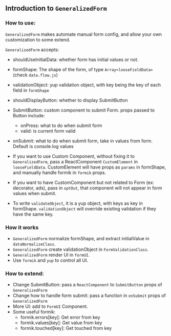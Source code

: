 ## Introduction to `GeneralizedForm`

### How to use:

`GeneralizedForm` makes automate manual form config, and allow your own customization to some extend.

`GeneralizedForm` accepts:
  
* shouldUseInitialData: whether form has initial values or not.
* formShape: The shape of the form, of type `Array<looseFieldData>` (check `data.flow.js`)
* validationObject: yup validation object, with key being the key of each field in `formShape`
* shouldDisplayButton: whether to display SubmitButton
* SubmitButton: custom component to submit Form. props passed to Button include:
    * onPress: what to do when submit form
    * valid: is current form valid
* onSubmit: what to do when submit form, take in values from form. Default is console.log values

* If you want to use Custom Component, without fixing it to `GeneralizedForm`,
pass a ReactComponent `CustomElement` in `looseFieldData`. CustomElement will have props as `params` in formShape,
and manually handle formik in `formik` props.

* If you want to have CustomComponent but not related to Form (ex: decorator, ads), pass in `optOut`, 
that component will not appear in form values when submit.

* To write `validateObject`, it is a yup object, with keys as key in formShape. 
`validationObject` will override existing validation if they have the same key.


### How it works

* `GeneralizedForm` normalize formShape, and extract initialValue in `dataNormalizeClass`.
* `GeneralizedForm` create validationObject in `FormValidationClass`.
* `GeneralizedForm` render UI in `formUI`.
* Use `formik` and `yup` to control all UI.


### How to extend:

* Change SubmitButton: pass a `ReactComponent` to `SubmitButton` props of `GeneralizedForm`
* Change how to handle form submit: pass a function in `onSubmit` props of `GeneralizedForm`
* More UI: add to `FormUI` Component. 
* Some useful formik:
    * formik.errors[key]: Get error from key
    * formik.values[key]: Get value from key
    * formik.touched[key]: Get touched from key
